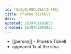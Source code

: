 ```yaml
---
id: fZzZgRj0QCqZkktZnf0Xj
title: Phoebe Tickell
desc: ''
updated: 1639762693853
created: 1639762693853
---
```



- [[person]] - Phoebe Tickell
- appeared 1x at the stoa
